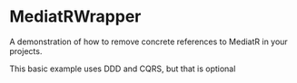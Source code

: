 # MediatRWrapper

A demonstration of how to remove concrete references to MediatR in your projects.

This basic example uses DDD and CQRS, but that is optional
